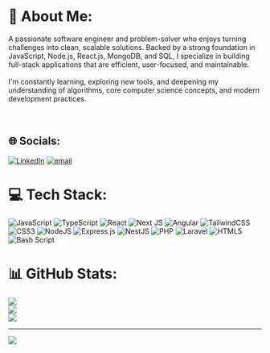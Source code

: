 # 💫 About Me:
A passionate software engineer and problem-solver who enjoys turning challenges into clean, scalable solutions. Backed by a strong foundation in JavaScript, Node.js, React.js, MongoDB, and SQL, I specialize in building full-stack applications that are efficient, user-focused, and maintainable.<br><br> I'm constantly learning, exploring new tools, and deepening my understanding of algorithms, core computer science concepts, and modern development practices.<br><br><br>


## 🌐 Socials:
[![LinkedIn](https://img.shields.io/badge/LinkedIn-%230077B5.svg?logo=linkedin&logoColor=white)](https://linkedin.com/in/https://www.linkedin.com/in/ahmedabdulnasser/) [![email](https://img.shields.io/badge/Email-D14836?logo=gmail&logoColor=white)](mailto:aabdelnasser101@gmail.com) 

# 💻 Tech Stack:
![JavaScript](https://img.shields.io/badge/javascript-%23323330.svg?style=for-the-badge&logo=javascript&logoColor=%23F7DF1E) ![TypeScript](https://img.shields.io/badge/typescript-%23007ACC.svg?style=for-the-badge&logo=typescript&logoColor=white) ![React](https://img.shields.io/badge/react-%2320232a.svg?style=for-the-badge&logo=react&logoColor=%2361DAFB) ![Next JS](https://img.shields.io/badge/Next-black?style=for-the-badge&logo=next.js&logoColor=white) ![Angular](https://img.shields.io/badge/angular-%23DD0031.svg?style=for-the-badge&logo=angular&logoColor=white) ![TailwindCSS](https://img.shields.io/badge/tailwindcss-%2338B2AC.svg?style=for-the-badge&logo=tailwind-css&logoColor=white) ![CSS3](https://img.shields.io/badge/css3-%231572B6.svg?style=for-the-badge&logo=css3&logoColor=white) ![NodeJS](https://img.shields.io/badge/node.js-6DA55F?style=for-the-badge&logo=node.js&logoColor=white) ![Express.js](https://img.shields.io/badge/express.js-%23404d59.svg?style=for-the-badge&logo=express&logoColor=%2361DAFB) ![NestJS](https://img.shields.io/badge/nestjs-%23E0234E.svg?style=for-the-badge&logo=nestjs&logoColor=white) ![PHP](https://img.shields.io/badge/php-%23777BB4.svg?style=for-the-badge&logo=php&logoColor=white) ![Laravel](https://img.shields.io/badge/laravel-%23FF2D20.svg?style=for-the-badge&logo=laravel&logoColor=white) ![HTML5](https://img.shields.io/badge/html5-%23E34F26.svg?style=for-the-badge&logo=html5&logoColor=white) ![Bash Script](https://img.shields.io/badge/bash_script-%23121011.svg?style=for-the-badge&logo=gnu-bash&logoColor=white)
# 📊 GitHub Stats:
![](https://github-readme-stats.vercel.app/api?username=ahmedabdulnasser&theme=react&hide_border=true&include_all_commits=false&count_private=false)<br/>
![](https://nirzak-streak-stats.vercel.app/?user=ahmedabdulnasser&theme=react&hide_border=true)<br/>
![](https://github-readme-stats.vercel.app/api/top-langs/?username=ahmedabdulnasser&theme=react&hide_border=true&include_all_commits=false&count_private=false&layout=compact)

---
[![](https://visitcount.itsvg.in/api?id=ahmedabdulnasser&icon=0&color=0)](https://visitcount.itsvg.in)

<!-- Proudly created with GPRM ( https://gprm.itsvg.in ) -->
